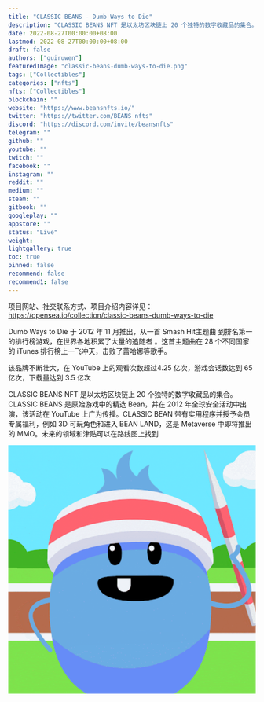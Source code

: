 ```yaml
---
title: "CLASSIC BEANS - Dumb Ways to Die"
description: "CLASSIC BEANS NFT 是以太坊区块链上 20 个独特的数字收藏品的集合。"
date: 2022-08-27T00:00:00+08:00
lastmod: 2022-08-27T00:00:00+08:00
draft: false
authors: ["guiruwen"]
featuredImage: "classic-beans-dumb-ways-to-die.png"
tags: ["Collectibles"]
categories: ["nfts"]
nfts: ["Collectibles"]
blockchain: ""
website: "https://www.beansnfts.io/"
twitter: "https://twitter.com/BEANS_nfts"
discord: "https://discord.com/invite/beansnfts"
telegram: ""
github: ""
youtube: ""
twitch: ""
facebook: ""
instagram: ""
reddit: ""
medium: ""
steam: ""
gitbook: ""
googleplay: ""
appstore: ""
status: "Live"
weight: 
lightgallery: true
toc: true
pinned: false
recommend: false
recommend1: false
---
```

项目网站、社交联系方式、项目介绍内容详见：https://opensea.io/collection/classic-beans-dumb-ways-to-die

Dumb Ways to Die 于 2012 年 11 月推出，从一首 Smash Hit主题曲 到排名第一的排行榜游戏，在世界各地积累了大量的追随者 。这首主题曲在 28 个不同国家的 iTunes 排行榜上一飞冲天，击败了蕾哈娜等歌手。

 

该品牌不断壮大，在 YouTube 上的观看次数超过4.25 亿次，游戏会话数达到 65 亿次，下载量达到 3.5 亿次

CLASSIC BEANS NFT 是以太坊区块链上 20 个独特的数字收藏品的集合。CLASSIC BEANS 是原始游戏中的精选 Bean，并在 2012 年全球安全活动中出演，该活动在 YouTube 上广为传播。CLASSIC BEAN 带有实用程序并授予会员专属福利，例如 3D 可玩角色和进入 BEAN LAND，这是 Metaverse 中即将推出的 MMO。未来的领域和津贴可以在路线图上找到

![nft](01.png)

